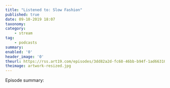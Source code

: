 ```yaml
---
title: "Listened to: Slow Fashion"
published: true
date: 09-10-2019 18:07
taxonomy:
category:
	- stream
tag:
	- podcasts
summary:
enabled: '0'
header_image: '0'
theurl: https://rss.art19.com/episodes/3dd82a2d-fc68-46bb-b94f-1ad66310ab26.mp3
theimage: artwork-resized.jpg
--- 
```

Episode summary: 
